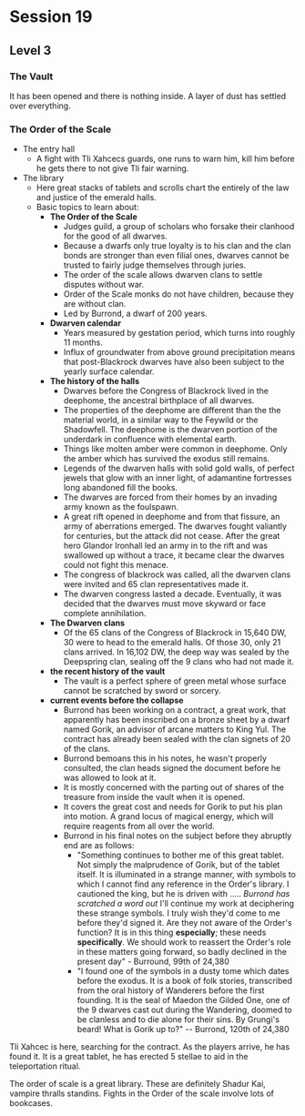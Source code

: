 # Session 19

## Level 3

### The Vault
It has been opened and there is nothing inside. A layer of dust has settled over everything.

### The Order of the Scale
  - The entry hall
    - A fight with Tli Xahcecs guards, one runs to warn him, kill him before he gets there to not give Tli fair warning.
  - The library
    - Here great stacks of tablets and scrolls chart the entirely of the law and justice of the emerald halls.
    - Basic topics to learn about:
      - **The Order of the Scale**
        - Judges guild, a group of scholars who forsake their clanhood for the good of all dwarves.
        - Because a dwarfs only true loyalty is to his clan and the clan bonds are stronger than even filial ones, dwarves cannot be trusted to fairly judge themselves through juries.
        - The order of the scale allows dwarven clans to settle disputes without war.
        - Order of the Scale monks do not have children, because they are without clan.
        - Led by Burrond, a dwarf of 200 years.
      - **Dwarven calendar**
        - Years measured by gestation period, which turns into roughly 11 months.
        - Influx of groundwater from above ground precipitation means that post-Blackrock dwarves have also been subject to the yearly surface calendar.
      - **The history of the halls**
        - Dwarves before the Congress of Blackrock lived in the deephome, the ancestral birthplace of all dwarves. 
        - The properties of the deephome are different than the the material world, in a similar way to the Feywild or the Shadowfell. The deephome is the dwarven portion of the underdark in confluence with elemental earth.
        - Things like molten amber were common in deephome. Only the amber which has survived the exodus still remains.
        - Legends of the dwarven halls with solid gold walls, of perfect jewels that glow with an inner light, of adamantine fortresses long abandoned fill the books.
        - The dwarves are forced from their homes by an invading army known as the foulspawn.
        - A great rift opened in deephome and from that fissure, an army of aberrations emerged. The dwarves fought valiantly for centuries, but the attack did not cease. After the great hero Glandor Ironhall led an army in to the rift and was swallowed up without a trace, it became clear the dwarves could not fight this menace.
        - The congress of blackrock was called, all the dwarven clans were invited and 65 clan representatives made it.
        - The dwarven congress lasted a decade. Eventually, it was decided that the dwarves must move skyward or face complete annihilation. 
      - **The Dwarven clans**
        - Of the 65 clans of the Congress of Blackrock in 15,640 DW, 30 were to head to the emerald halls. Of those 30, only 21 clans arrived. In 16,102 DW, the deep way was sealed by the Deepspring clan, sealing off the 9 clans who had not made it.
      - **the recent history of the vault**
        - The vault is a perfect sphere of green metal whose surface cannot be scratched by sword or sorcery. 
      - **current events before the collapse**
        - Burrond has been working on a contract, a great work, that apparently has been inscribed on a bronze sheet by a dwarf named Gorik, an advisor of arcane matters to King Yul. The contract has already been sealed with the clan signets of 20 of the clans.
        - Burrond bemoans this in his notes, he wasn't properly consulted, the clan heads signed the document before he was allowed to look at it.
        - It is mostly concerned with the parting out of shares of the treasure from inside the vault when it is opened. 
        - It covers the great cost and needs for Gorik to put his plan into motion. A grand locus of magical energy, which will require reagents from all over the world. 
        - Burrond in his final notes on the subject before they abruptly end are as follows:
          - "Something continues to bother me of this great tablet. Not simply the malprudence of Gorik, but of the tablet itself. It is illuminated in a strange manner, with symbols to which I cannot find any reference in the Order's library. I cautioned the king, but he is driven with ..... *Burrond has scratched a word out* I'll continue my work at deciphering these strange symbols. I truly wish they'd come to me before they'd signed it. Are they not aware of the Order's function? It is in this thing **especially**; these needs **specifically**. We should work to reassert the Order's role in these matters going forward, so badly declined in the present day" - Burround, 99th of 24,380 
          - "I found one of the symbols in a dusty tome which dates before the exodus. It is a book of folk stories, transcribed from the oral history of Wanderers before the first founding. It is the seal of Maedon the Gilded One, one of the 9 dwarves cast out during the Wandering, doomed to be clanless and to die alone for their sins. By Grungi's beard! What is Gorik up to?" -- Burrond, 120th of 24,380

Tli Xahcec is here, searching for the contract. As the players arrive, he has found it. It is a great tablet, he has erected 5 stellae to aid in the teleportation ritual.

The order of scale is a great library. 
These are definitely Shadur Kai, vampire thralls standins.
Fights in the Order of the scale involve lots of bookcases.